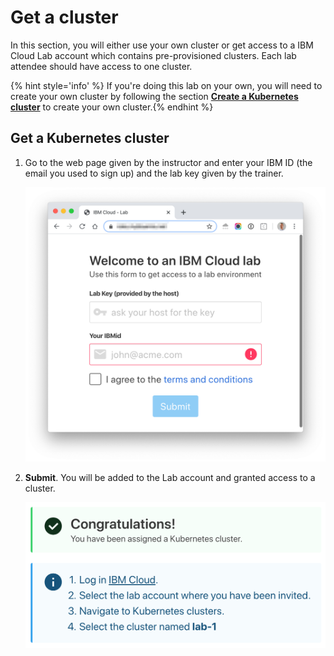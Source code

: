 # Get a cluster

In this section, you will either use your own cluster or get access to a IBM Cloud Lab account which contains pre-provisioned clusters. Each lab attendee should have access to one cluster.

{% hint style='info' %} If you're doing this lab on your own, you will need to create your own cluster by following the section [**Create a Kubernetes cluster**](./appendix-create-cluster-cli.md) to create your own cluster.{% endhint %}

## Get a Kubernetes cluster

1. Go to the web page given by the instructor and enter your IBM ID (the email you used to sign up) and the lab key given by the trainer.

    ![](./images/request-cluster.png)

1. **Submit**. You will be added to the Lab account and granted access to a cluster.

    ![](./images/get-cluster.png)